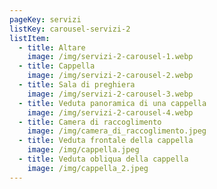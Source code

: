 ```yaml
---
pageKey: servizi
listKey: carousel-servizi-2
listItem:
  - title: Altare
    image: /img/servizi-2-carousel-1.webp
  - title: Cappella
    image: /img/servizi-2-carousel-2.webp
  - title: Sala di preghiera
    image: /img/servizi-2-carousel-3.webp
  - title: Veduta panoramica di una cappella
    image: /img/servizi-2-carousel-4.webp
  - title: Camera di raccoglimento
    image: /img/camera_di_raccoglimento.jpeg
  - title: Veduta frontale della cappella
    image: /img/cappella.jpeg
  - title: Veduta obliqua della cappella
    image: /img/cappella_2.jpeg
---
```

